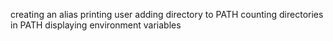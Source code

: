 creating an alias
printing user
adding directory to PATH
counting directories in PATH
displaying environment variables
